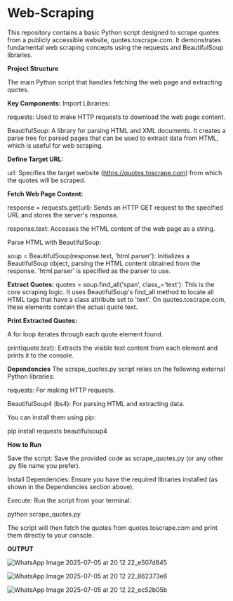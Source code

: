 # Web-Scraping

This repository contains a basic Python script designed to scrape quotes from a publicly accessible website, quotes.toscrape.com. It demonstrates fundamental web scraping concepts using the requests and BeautifulSoup libraries.

**Project Structure**

The main Python script that handles fetching the web page and extracting quotes.

**Key Components:**
Import Libraries:

requests: Used to make HTTP requests to download the web page content.

BeautifulSoup: A library for parsing HTML and XML documents. It creates a parse tree for parsed pages that can be used to extract data from HTML, which is useful for web scraping.

**Define Target URL:**

url: Specifies the target website (https://quotes.toscrape.com) from which the quotes will be scraped.

**Fetch Web Page Content:**

response = requests.get(url): Sends an HTTP GET request to the specified URL and stores the server's response.

response.text: Accesses the HTML content of the web page as a string.

Parse HTML with BeautifulSoup:

soup = BeautifulSoup(response.text, 'html.parser'): Initializes a BeautifulSoup object, parsing the HTML content obtained from the response. 'html.parser' is specified as the parser to use.

**Extract Quotes:**
quotes = soup.find_all('span', class_='text'): This is the core scraping logic. It uses BeautifulSoup's find_all method to locate all <span> HTML tags that have a class attribute set to 'text'. On quotes.toscrape.com, these <span> elements contain the actual quote text.

**Print Extracted Quotes:**

A for loop iterates through each quote element found.

print(quote.text): Extracts the visible text content from each <span> element and prints it to the console.

**Dependencies**
The scrape_quotes.py script relies on the following external Python libraries:

requests: For making HTTP requests.

BeautifulSoup4 (bs4): For parsing HTML and extracting data.

You can install them using pip:

pip install requests beautifulsoup4

**How to Run**

Save the script: Save the provided code as scrape_quotes.py (or any other .py file name you prefer).

Install Dependencies: Ensure you have the required libraries installed (as shown in the Dependencies section above).

Execute: Run the script from your terminal:

python scrape_quotes.py

The script will then fetch the quotes from quotes.toscrape.com and print them directly to your console.

**OUTPUT**

![WhatsApp Image 2025-07-05 at 20 12 22_e507d845](https://github.com/user-attachments/assets/fa1549be-2ada-4374-806a-1cb64ef73a85)

![WhatsApp Image 2025-07-05 at 20 12 22_862373e6](https://github.com/user-attachments/assets/10a66063-6515-4733-adff-456348ae4069)

![WhatsApp Image 2025-07-05 at 20 12 22_ec52b05b](https://github.com/user-attachments/assets/ccfb69a5-6e5b-48a1-9036-65340eede7f2)
